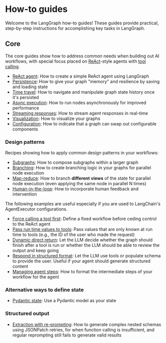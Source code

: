 # How-to guides

Welcome to the LangGraph how-to guides! These guides provide practical, step-by-step instructions for accomplishing key tasks in LangGraph.

## Core

The core guides show how to address common needs when building out AI workflows, with special focus placed on [ReAct](https://arxiv.org/abs/2210.03629)-style agents with [tool calling](https://python.langchain.com/docs/modules/model_io/chat/function_calling/).

- [ReAct agent](create-react-agent.ipynb): How to create a simple ReAct agent using LangGraph
- [Persistence](persistence.ipynb): How to give your graph "memory" and resilience by saving and loading state
- [Time travel](time-travel.ipynb): How to navigate and manipulate graph state history once it's persisted
- [Async execution](async.ipynb): How to run nodes asynchronously for improved performance
- [Streaming responses](streaming-tokens.ipynb): How to stream agent responses in real-time
- [Visualization](visualization.ipynb): How to visualize your graphs
- [Configuration](configuration.ipynb): How to indicate that a graph can swap out configurable components

### Design patterns

Recipes showing how to apply common design patterns in your workflows:

- [Subgraphs](subgraph.ipynb): How to compose subgraphs within a larger graph
- [Branching](branching.ipynb): How to create branching logic in your graphs for parallel node execution
- [Map-reduce](map-reduce.ipynb): How to branch **different views** of the state for parallel node execution (even applying the same node in parallel N times)
- [Human-in-the-loop](human-in-the-loop.ipynb): How to incorporate human feedback and intervention

The following examples are useful especially if you are used to LangChain's AgentExecutor configurations.

- [Force calling a tool first](force-calling-a-tool-first.ipynb): Define a fixed workflow before ceding control to the ReAct agent
- [Pass run time values to tools](pass-run-time-values-to-tools.ipynb): Pass values that are only known at run time to tools (e.g., the ID of the user who made the request)
- [Dynamic direct return](dynamically-returning-directly.ipynb): Let the LLM decide whether the graph should finish after a tool is run or whether the LLM should be able to review the output and keep going
- [Respond in structured format](respond-in-format.ipynb): Let the LLM use tools or populate schema to provide the user. Useful if your agent should generate structured content
- [Managing agent steps](managing-agent-steps.ipynb): How to format the intermediate steps of your workflow for the agent

### Alternative ways to define state

- [Pydantic state](state-model.ipynb): Use a Pydantic model as your state

### Structured output

- [Extraction with re-prompting](./extraction/retries.ipynb): How to generate complex nested schemas using JSONPatch retries, for when function calling is insufficient, and regular reprompting still fails to generate valid results